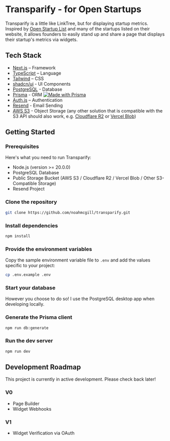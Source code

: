 # Transparify - for Open Startups

Transparify is a little like LinkTree, but for displaying startup metrics. Inspired by [Open Startup List](https://openstartuplist.com/) and many of the startups listed on their website, it allows founders to easily stand up and share a page that displays their startup's metrics via widgets.

## Tech Stack

- [Next.js](https://nextjs.org/) – Framework
- [TypeScript](https://www.typescriptlang.org/) – Language
- [Tailwind](https://tailwindcss.com/) – CSS
- [shadcn/ui](https://ui.shadcn.com) - UI Components
- [PostgreSQL](https://www.postgresql.org/) - Database
- [Prisma](https://prisma.io) - ORM [![Made with Prisma](https://made-with.prisma.io/dark.svg)](https://prisma.io)
- [Auth.js](https://authjs.dev/) – Authentication 
- [Resend](https://resend.com) - Email Sending
- [AWS S3](https://aws.amazon.com/s3/) - Object Storage (any other solution that is compatible with the S3 API should also work, e.g. [Cloudflare R2](https://www.cloudflare.com/developer-platform/products/r2/) or [Vercel Blob](https://vercel.com/docs/vercel-blob))

## Getting Started

### Prerequisites

Here's what you need to run Transparify:

* Node.js (version >= 20.0.0)
* PostgreSQL Database
* Public Storage Bucket (AWS S3 / Cloudflare R2 / Vercel Blob / Other S3-Compatible Storage)
* Resend Project

### Clone the repository

```bash
git clone https://github.com/noahmcgill/transparify.git
```

### Install dependencies

```bash
npm install
```

### Provide the environment variables

Copy the sample environment variable file to `.env` and add the values specific to your project:

```bash
cp .env.example .env
```

### Start your database

However you choose to do so! I use the PostgreSQL desktop app when developing locally.

### Generate the Prisma client

```bash
npm run db:generate
```

### Run the dev server

```bash
npm run dev
```

## Development Roadmap

This project is currently in active development. Please check back later!

### V0
* Page Builder
* Widget Webhooks

### V1
* Widget Verification via OAuth
